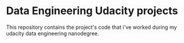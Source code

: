 # Data Engineering Udacity projects
This repository contains  the project's code that i've worked during my udacity data engineering nanodegree.

